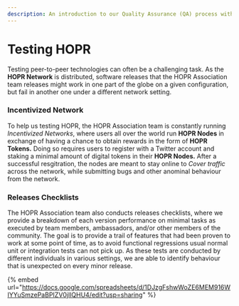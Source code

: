 ```yaml
---
description: An introduction to our Quality Assurance (QA) process within HOPR
---
```


# Testing HOPR

Testing peer-to-peer technologies can often be a challenging task. As the **HOPR Network** is distributed, software releases that the HOPR Association team releases might work in one part of the globe on a given configuration, but fail in another one under a different network setting.

### Incentivized Network

To help us testing HOPR, the HOPR Association team is constantly running _Incentivized Networks_, where users all over the world run **HOPR Nodes** in exchange of having a chance to obtain rewards in the form of **HOPR Tokens.** Doing so requires users to register with a Twitter account and staking a minimal amount of digital tokens in their **HOPR Nodes.** After a successful resgitration, the nodes are meant to stay online to _Cover traffic_ across the network, while submitting bugs and other anominal behaviour from the network.

### Releases Checklists

The HOPR Association team also conducts releases checklists, where we provide a breakdown of each version performance on minimal tasks as executed by team members, ambassadors, and/or other members of the community. The goal is to provide a trail of features that had been proven to work at some point of time, as to avoid functional regressions usual normal unit or integration tests can not pick up. As these tests are conducted by different individuals in various settings, we are able to identify behaviour that is unexpected on every minor release.

{% embed url="https://docs.google.com/spreadsheets/d/1DJzgFshwWoZE6MEM916WIYYuSmzePaBPIZV0jlIQHU4/edit?usp=sharing" %}



